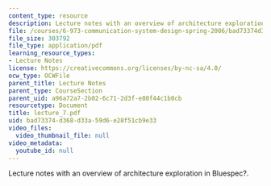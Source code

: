 ```yaml
---
content_type: resource
description: Lecture notes with an overview of architecture exploration in Bluespec?.
file: /courses/6-973-communication-system-design-spring-2006/bad73374d368d33a59d6e28f51cb9e33_lecture_7.pdf
file_size: 303792
file_type: application/pdf
learning_resource_types:
- Lecture Notes
license: https://creativecommons.org/licenses/by-nc-sa/4.0/
ocw_type: OCWFile
parent_title: Lecture Notes
parent_type: CourseSection
parent_uid: a96a72a7-2b02-6c71-2d3f-e80f44c1b0cb
resourcetype: Document
title: lecture_7.pdf
uid: bad73374-d368-d33a-59d6-e28f51cb9e33
video_files:
  video_thumbnail_file: null
video_metadata:
  youtube_id: null
---
```

Lecture notes with an overview of architecture exploration in Bluespec?.